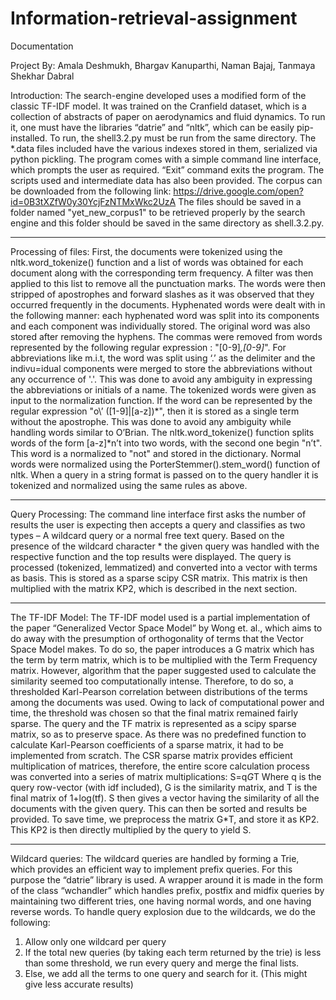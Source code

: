 # Information-retrieval-assignment
Documentation

Project By: 
Amala Deshmukh, Bhargav Kanuparthi, Naman Bajaj, Tanmaya Shekhar Dabral

Introduction: The search-engine developed uses a modified form of the classic TF-IDF model. It was trained on the Cranfield dataset, which is a collection of abstracts of paper on aerodynamics and fluid dynamics. To run it, one must have the libraries “datrie” and “nltk”, which can be easily pip-installed. To run, the shell3.2.py must be run from the same directory. The *.data files included have the various indexes stored in them, serialized via python pickling. The program comes with a simple command line interface, which prompts the user as required. “Exit” command exits the program. The scripts used and intermediate data has also been provided.
The corpus can be downloaded from the following link: https://drive.google.com/open?id=0B3tXZfW0y30YcjFzNTMxWkc2UzA
The files should be saved in a folder named "yet_new_corpus1" to be retrieved properly by the search engine and this folder should be saved in the same directory as shell.3.2.py. 
****************************************************************
Processing of files: First, the documents were tokenized using the nltk.word_tokenize() function and a list of words was obtained for each document along with the corresponding term frequency. A filter was then applied to this list to remove all the punctuation marks. The words were then stripped of apostrophes and forward slashes as it was observed that they occurred frequently in the documents. Hyphenated words were dealt with in the following manner: each hyphenated word was split into its components and each component was individually stored. The original word was also stored after removing the hyphens. The commas were removed from words represented by the following regular expression : "[0-9]*,[0-9]*".  For abbreviations like m.i.t, the word was split using ‘.’ as the delimiter and the indivu=idual components were merged to store the abbreviations without any occurrence of '.'. This was done to avoid any ambiguity in expressing the abbreviations or initials of a name.
The tokenized words were given as input to the normalization function.  If the word can be represented by the regular expression "o\’ ([1-9]|[a-z])*", then it is stored as a single term without the apostrophe. This was done to avoid any ambiguity while handling words similar to O’Brian. The nltk.word_tokenize() function splits words of the form [a-z]*n’t into two words, with the second one begin "n’t". This word is a normalized to "not" and stored in the dictionary. Normal words were normalized using the PorterStemmer().stem_word() function of nltk.
When a query in a string format is passed on to the query handler it is tokenized and normalized using the same rules as above.
****************************************************************
Query Processing: The command line interface first asks the number of results the user is expecting then accepts a query and classifies as two types – A wildcard query or a normal free text query. Based on the presence of the wildcard character * the given query was handled with the respective function and the top results were displayed. The query is processed (tokenized, lemmatized) and converted into a vector with terms as basis. This is stored as a sparse scipy CSR matrix. This matrix is then multiplied with the matrix KP2, which is described in the next section.
****************************************************************
The TF-IDF Model: The TF-IDF model used is a partial implementation of the paper “Generalized Vector Space Model” by Wong et. al., which aims to do away with the presumption of orthogonality of terms that the Vector Space Model makes. To do so, the paper introduces a G matrix which has the term by term matrix, which is to be multiplied with the Term Frequency matrix. However, algorithm that the paper suggested used to calculate the similarity seemed too computationally intense. Therefore, to do so, a thresholded Karl-Pearson correlation between distributions of the terms among the documents was used. Owing to lack of computational power and time, the threshold was chosen so that the final matrix remained fairly sparse.
	The query and the TF matrix is represented as a scipy sparse matrix, so as to preserve space. As there was no predefined function to calculate Karl-Pearson coefficients of a sparse matrix, it had to be implemented from scratch. The CSR sparse matrix provides efficient multiplication of matrices, therefore, the entire score calculation process was converted into a series of matrix multiplications:
		S=q*G*T
Where q is the query row-vector (with idf included), G is the similarity matrix, and T is the final matrix of 1+log(tf). S then gives a vector having the similarity of all the documents with the given query. This can then be sorted and results be provided. To save time, we preprocess the matrix G*T, and store it as KP2. This KP2 is then directly multiplied by the query to yield S.
****************************************************************
Wildcard queries: The wildcard queries are handled by forming a Trie, which provides an efficient way to implement prefix queries. For this purpose the “datrie” library is used. A wrapper around it is made in the form of the class “wchandler” which handles prefix, postfix and midfix queries by maintaining two different tries, one having normal words, and one having reverse words.
	To handle query explosion due to the wildcards, we do the following:
1)	Allow only one wildcard per query
2)	If the total new queries (by taking each term returned by the trie) is less than some threshold, we run every query and merge the final lists.
3)	Else, we add all the terms to one query and search for it. (This might give less accurate results)
